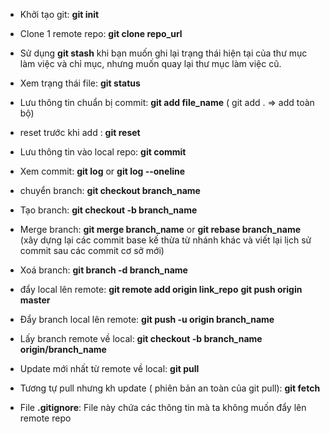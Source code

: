- Khởi tạo git: 
**git init**

- Clone 1 remote repo:
**git clone repo_url**

- Sử dụng **git stash** khi bạn muốn ghi lại trạng thái hiện tại của thư mục làm việc và chỉ mục, nhưng muốn quay lại thư mục làm việc cũ.

- Xem trạng thái file: 
**git status**

- Lưu thông tin chuẩn bị commit: 
**git add file_name** ( git add . => add toàn bộ)

- reset trước khi add : 
**git reset**

- Lưu thông tin vào local repo:
**git commit**

- Xem commit: 
**git log** or
**git log --oneline**

- chuyển branch:
**git checkout branch_name**

- Tạo branch:
**git checkout -b branch_name**

- Merge branch:
**git merge branch_name** or **git rebase branch_name** (xây dựng lại các commit base kế thừa từ nhánh khác và viết lại lịch sử commit sau các commit cơ sở mới)

- Xoá branch:
**git branch -d branch_name**

- đẩy local lên remote:
**git remote add origin link_repo**
**git push origin master**

- Đẩy branch local lên remote:
**git push -u origin  branch_name**

- Lấy branch remote về local:
**git checkout -b  branch_name  origin/branch_name**

- Update mới nhất từ remote về local:
**git pull**

- Tương tự pull nhưng kh update ( phiên bản an toàn của git pull): 
**git fetch**

- File **.gitignore**: File này chứa các thông tin mà ta không muốn đẩy lên remote repo 